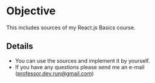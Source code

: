 # Objective

This includes sources of my React.js Basics course.

## Details
- You can use the sources and implement it by yourself.
- If you have any questions please send me an e-mail (professor.dev.run@gmail.com)

